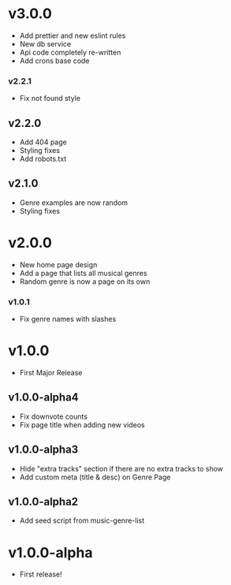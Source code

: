 # v3.0.0

- Add prettier and new eslint rules
- New db service
- Api code completely re-written
- Add crons base code

### v2.2.1

- Fix not found style

## v2.2.0

- Add 404 page
- Styling fixes
- Add robots.txt

## v2.1.0

- Genre examples are now random
- Styling fixes

# v2.0.0

- New home page design
- Add a page that lists all musical genres
- Random genre is now a page on its own

### v1.0.1

- Fix genre names with slashes

# v1.0.0

- First Major Release

## v1.0.0-alpha4

- Fix downvote counts
- Fix page title when adding new videos

## v1.0.0-alpha3

- Hide "extra tracks" section if there are no extra tracks to show
- Add custom meta (title & desc) on Genre Page

## v1.0.0-alpha2

- Add seed script from music-genre-list

# v1.0.0-alpha

- First release!
